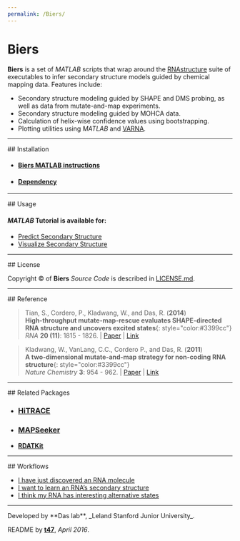 ```yaml
---
permalink: /Biers/
---
```



# Biers

**Biers** is a set of *MATLAB* scripts that wrap around the [RNAstructure](http://rna.urmc.rochester.edu/RNAstructure.html) suite of executables to infer secondary structure models guided by chemical mapping data. Features include:

- Secondary structure modeling guided by SHAPE and DMS probing, as well as data from mutate-and-map experiments.
- Secondary structure modeling guided by MOHCA data.
- Calculation of helix-wise confidence values using bootstrapping.
- Plotting utilities using *MATLAB* and [VARNA](http://varna.lri.fr/).

<hr/>
## Installation

* #### [Biers MATLAB instructions](install/)
* #### [Dependency](dependency/)

<hr/>
## Usage 

#### *MATLAB* Tutorial is available for: 

* [Predict Secondary Structure](rnastructure/)
* [Visualize Secondary Structure](varna/)

<hr/>
## License

Copyright &copy; of **Biers** _Source Code_ is described in [LICENSE.md](https://github.com/ribokit/Biers/blob/master/LICENSE.md).

<hr/>
## Reference

>Tian, S., Cordero, P., Kladwang, W., and Das, R. (**2014**)<br/>
>**High-throughput mutate-map-rescue evaluates SHAPE-directed RNA structure and uncovers excited states**{: style="color:#3399cc"}<br/>
>*RNA* **20 (11)**: 1815 - 1826. | [Paper](https://daslab.stanford.edu/site_data/pub_pdf/2014_Tian_RNA.pdf) | [Link](http://rnajournal.cshlp.org/content/20/11/1815)

>Kladwang, W., VanLang, C.C., Cordero P., and Das, R. (**2011**)<br/>
>**A two-dimensional mutate-and-map strategy for non-coding RNA structure**{: style="color:#3399cc"}<br/>
>*Nature Chemistry* **3**: 954 - 962. | [Paper](https://daslab.stanford.edu/site_data/pub_pdf/2011_Kladwang_NatChem.pdf) | [Link](http://www.nature.com/nchem/journal/v3/n12/abs/nchem.1176.html)

<hr/>
## Related Packages

* ### [**HiTRACE**](https://hitrace.github.io/HiTRACE/)
* ### [**MAPSeeker**](/MAPseeker/)
* [**RDATKit**](https://hitrace.github.io/RDATKit/)

<hr/>
## Workflows

* [I have just discovered an RNA molecule](/workflows/from_scratch/)
* [I want to learn an RNA’s secondary structure](/workflows/2D_modeling/)
* [I think my RNA has interesting alternative states](/workflows/alternative_states/)

<hr/>
Developed by **Das lab**, _Leland Stanford Junior University_.

README by [**t47**](http://t47.io/), *April 2016*.

